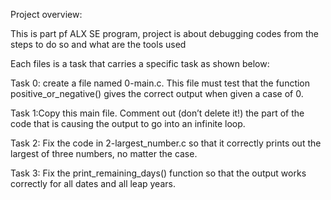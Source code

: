 Project overview:

This is part pf ALX SE program, project is about debugging codes from the steps to do so and what are the tools used

Each files is a task that carries a specific task as shown below:

Task 0: create a file named 0-main.c. This file must test that the function positive_or_negative() gives the correct output when given a case of 0.

Task 1:Copy this main file. Comment out (don’t delete it!) the part of the code that is causing the output to go into an infinite loop.

Task 2: Fix the code in 2-largest_number.c so that it correctly prints out the largest of three numbers, no matter the case.

Task 3: Fix the print_remaining_days() function so that the output works correctly for all dates and all leap years.
